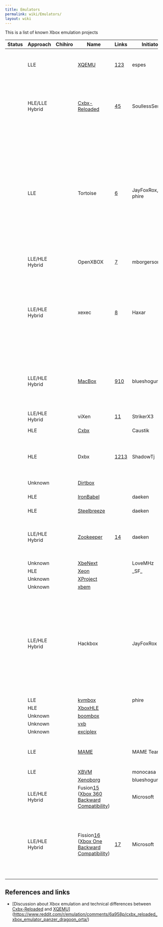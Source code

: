```yaml
---
title: Emulators
permalink: wiki/Emulators/
layout: wiki
---
```


This is a list of known Xbox emulation projects

| Status | Approach       | Chihiro | Name                                                                                                                                                                                     | Links                                                                                                                                                              | Initiator        | Platform                   | License     | Notes                                                                                                                                                                                                                                                                                                                                                                            |
|--------|----------------|---------|------------------------------------------------------------------------------------------------------------------------------------------------------------------------------------------|--------------------------------------------------------------------------------------------------------------------------------------------------------------------|------------------|----------------------------|-------------|----------------------------------------------------------------------------------------------------------------------------------------------------------------------------------------------------------------------------------------------------------------------------------------------------------------------------------------------------------------------------------|
|        | LLE            |         | [XQEMU](/wiki/XQEMU "wikilink")                                                                                                                                                                | [1](http://xqemu.com/)[2](https://github.com/xqemu/)[3](https://github.com/espes/xqemu)                                                                            | espes            | Windows/MacOS/Linux/Others |             | XQEMU supports hardware-acceleration for the CPU emulation on Linux through KVM.                                                                                                                                                                                                                                                                                                 |
|        | HLE/LLE Hybrid |         | [Cxbx-Reloaded](/wiki/Cxbx-Reloaded "wikilink")                                                                                                                                                | [4](http://cxbx-reloaded.co.uk/)[5](https://github.com/Cxbx-Reloaded/Cxbx-Reloaded)                                                                                | SoullessSentinel | Windows                    |             | Cxbx-Reloaded supports LLE GPU emulation which was taken from XQEMU. At the time of writing, the LLE GPU is significantly slower than in XQEMU.                                                                                                                                                                                                                                  |
|        | LLE            |         | Tortoise                                                                                                                                                                                 | [6](https://gitlab.com/kvmbox-reloaded/)                                                                                                                           | JayFoxRox, phire |                            |             | The decision was made to create an HLE / LLE Xbox emulation project which is maintained similar to Dolphin or Citra. A key focus was on design simplicity. The project started as a continuation of kvmbox, with devices being copied from the XQEMU source code. The project was called kvmbox-reloaded, while the name was being decided. The HLE portion was never worked on. |
|        | LLE/HLE Hybrid |         | OpenXBOX                                                                                                                                                                                 | [7](https://github.com/mborgerson/OpenXBOX)                                                                                                                        | mborgerson       |                            |             |                                                                                                                                                                                                                                                                                                                                                                                  |
|        | LLE/HLE Hybrid |         | xexec                                                                                                                                                                                    | [8](http://xboxdevwiki.net/User:Haxar/NV2A)                                                                                                                        | Haxar            | Linux                      |             | Xexec is an Xbox executable loader & emulator for x86/x64 Linux; handles direct execution of x86 code, executing Xbox game code directly on the CPU, in userspace Linux; All Windows kernel calls from Xbox game code are translated into POSIX syscalls, with no dependency on Wine.                                                                                            |
|        | LLE/HLE Hybrid |         | [MacBox](https://github.com/blueshogun96/MacBox)                                                                                                                                         | [9](http://shogun3d-cxbx.blogspot.com/2017/01/the-macos-experiment-part-1.html)[10](http://shogun3d-cxbx.blogspot.com/2017/01/around-beginning-of-new-year-i.html) | blueshogun96     | MacOS                      |             | “The macOS Experiment” - An experimental VM for Macs that don't have support for the official VM framework. A simple proof of concept.                                                                                                                                                                                                                                           |
|        | LLE/HLE Hybrid |         | viXen                                                                                                                                                                                    | [11](https://github.com/StrikerX3/viXen)                                                                                                                           | StrikerX3        | Windows/Linux              |             | A fork of OpenXBOX, which was turned into a separate project.                                                                                                                                                                                                                                                                                                                    |
|        | HLE            |         | [Cxbx](/wiki/Cxbx "wikilink")                                                                                                                                                                  |                                                                                                                                                                    | Caustik          | Windows                    |             |                                                                                                                                                                                                                                                                                                                                                                                  |
|        | HLE            |         | Dxbx                                                                                                                                                                                     | [12](http://dxbx-emu.com)[13](https://github.com/PatrickvL/Dxbx/)                                                                                                  | ShadowTj         | Windows                    |             | The project was started on March 23rd 2008. It is an improved port of Cxbx to the Delphi programming language.                                                                                                                                                                                                                                                                   |
|        | Unknown        |         | [Dirtbox](https://github.com/impeachgod/Dirtbox)                                                                                                                                         |                                                                                                                                                                    |                  | Windows                    |             |                                                                                                                                                                                                                                                                                                                                                                                  |
|        | HLE            |         | [IronBabel](https://sourceforge.net/p/ironbabel/code/HEAD/tree/trunk/Box/Xbox/)                                                                                                          |                                                                                                                                                                    | daeken           | Unknown                    |             | This seems to have been a generic portability framework                                                                                                                                                                                                                                                                                                                          |
|        | HLE            |         | [Steelbreeze](https://github.com/daeken/Steelbreeze)                                                                                                                                     |                                                                                                                                                                    | daeken           | Unknown                    |             |                                                                                                                                                                                                                                                                                                                                                                                  |
|        | LLE/HLE Hybrid |         | [Zookeeper](https://github.com/daeken/Zookeeper)                                                                                                                                         | [14](https://www.reddit.com/r/EmuDev/comments/4isyvu/project_zookeeper_a_new_xbox_emulator/)                                                                       | daeken           | Mac                        |             | Using Apple's Hypervisor.framework to run a custom kernel (NightBeliever in the repo) and then running Xbox code from there                                                                                                                                                                                                                                                      |
|        | Unknown        |         | [XbeNext](http://ngemu.com/threads/.154342/)                                                                                                                                             |                                                                                                                                                                    | LoveMHz          | Windows                    |             |                                                                                                                                                                                                                                                                                                                                                                                  |
|        | HLE            |         | [Xeon](http://ngemu.com/forums/.65/)                                                                                                                                                     |                                                                                                                                                                    | \_SF\_           | Windows                    |             |                                                                                                                                                                                                                                                                                                                                                                                  |
|        | Unknown        |         | [XProject](http://ngemu.com/threads/.105210/)                                                                                                                                            |                                                                                                                                                                    |                  | Windows                    |             |                                                                                                                                                                                                                                                                                                                                                                                  |
|        | Unknown        |         | [xbem](https://code.google.com/p/xbem)                                                                                                                                                   |                                                                                                                                                                    |                  | Windows                    |             |                                                                                                                                                                                                                                                                                                                                                                                  |
|        | LLE/HLE Hybrid |         | Hackbox                                                                                                                                                                                  |                                                                                                                                                                    | JayFoxRox        | Windows/Linux              | Private     | This was originally going to be a commercial emulator (but plans were dropped quickly in favor of preservation). The source code was temporarily public but then made private. The source code is still available to a selected group of developers. Hackbox was designed from scratch but re-used code from Cxbx for HLE routine detection.                                     |
|        | LLE            |         | [kvmbox](https://github.com/phire/kvmbox)                                                                                                                                                |                                                                                                                                                                    | phire            | Linux                      |             |                                                                                                                                                                                                                                                                                                                                                                                  |
|        | HLE            |         | [XboxHLE](https://github.com/Gabriel-Maldonado/XboxHLE)                                                                                                                                  |                                                                                                                                                                    |                  | Windows                    |             |                                                                                                                                                                                                                                                                                                                                                                                  |
|        | Unknown        |         | [boombox](https://github.com/bjh83/boombox)                                                                                                                                              |                                                                                                                                                                    |                  | Windows                    |             |                                                                                                                                                                                                                                                                                                                                                                                  |
|        | Unknown        |         | [vxb](https://github.com/docbrown/vxb)                                                                                                                                                   |                                                                                                                                                                    |                  | Windows                    |             |                                                                                                                                                                                                                                                                                                                                                                                  |
|        | Unknown        |         | [exciplex](https://github.com/quantumdude836/exciplex)                                                                                                                                   |                                                                                                                                                                    |                  | Windows                    |             |                                                                                                                                                                                                                                                                                                                                                                                  |
|        | LLE            |         | [MAME](http://mamedev.org/)                                                                                                                                                              |                                                                                                                                                                    | MAME Team        | Windows/Linux/Mac/Others   |             | Focus seems to be on Chihiro emulation. Does Xbox (non-Chihiro) emulation exist yet?                                                                                                                                                                                                                                                                                             |
|        | LLE            |         | [XBVM](https://github.com/monocasa/xbvm)                                                                                                                                                 |                                                                                                                                                                    | monocasa         | Linux                      |             |                                                                                                                                                                                                                                                                                                                                                                                  |
|        |                |         | [Xenoborg](http://xenoborg-emu.blogspot.com/)                                                                                                                                            |                                                                                                                                                                    | blueshogun96     | Windows                    |             |                                                                                                                                                                                                                                                                                                                                                                                  |
|        | LLE/HLE Hybrid |         | Fusion[15](http://michaelbrundage.com/project/xbox-360-emulator/) ([Xbox 360 Backward Compatibility](/wiki/Xbox_360_Backward_Compatibility "wikilink"))                                        |                                                                                                                                                                    | Microsoft        | Xbox 360                   | Proprietary |                                                                                                                                                                                                                                                                                                                                                                                  |
|        | LLE/HLE Hybrid |         | Fission[16](http://www.ign.com/articles/2017/10/23/the-untold-story-of-xbox-one-backwards-compatibility) ([Xbox One Backward Compatibility](/wiki/Xbox_One_Backward_Compatibility "wikilink")) | [17](http://www.xbox.com/en-US/xbox-one/backward-compatibility)                                                                                                    | Microsoft        | Xbox One                   | Proprietary | Announced at E3 2017. Said to be working similar to the 360 support in the Xbox One [18](https://youtu.be/x0NKP7-h_G0?t=8503). The 360 support is probably ahead of time shader translation and runtime CPU translation [19](https://majornelson.com/podcast/584-xbox-one-backward-compatibility-turns-1/).                                                                      |

References and links
--------------------

-   [Discussion about Xbox emulation and technical differences between
    [Cxbx-Reloaded](/wiki/Cxbx-Reloaded "wikilink") and
    [XQEMU](/wiki/XQEMU "wikilink")](https://www.reddit.com/r/emulation/comments/6a958p/cxbx_reloaded_xbox_emulator_panzer_dragoon_orta/)

